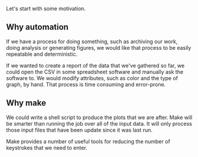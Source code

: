 Let's start with some motivation.

## Why automation

If we have a process for doing something, such as archiving our work, doing analysis or generating figures, we would like that process to be easily repeatable and deterministic.

If we wanted to create a report of the data that we've gathered so far, we could open the CSV in some spreadsheet software and manually ask the software to. We would modify attributes, such as color and the type of graph, by hand. That process is time consuming and error-prone.  

## Why make

We could write a shell script to produce the plots that we are after. Make will be smarter than running the job over all of the input data. It will only process those input files that have been update since it was last run.

Make provides a number of useful tools for reducing the number of keystrokes that we need to enter. 
